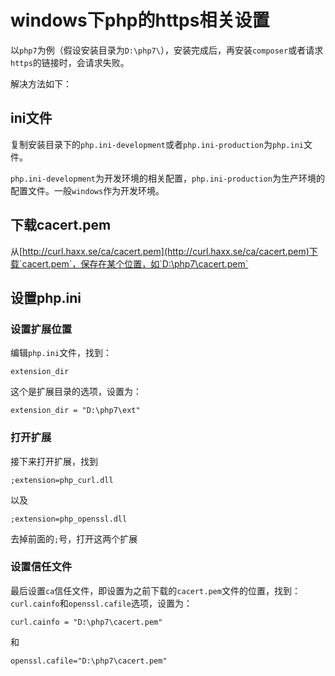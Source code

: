 # windows下php的https相关设置
以`php7`为例（假设安装目录为`D:\php7\`），安装完成后，再安装`composer`或者请求`https`的链接时，会请求失败。

解决方法如下：

## ini文件
复制安装目录下的`php.ini-development`或者`php.ini-production`为`php.ini`文件。

`php.ini-development`为开发环境的相关配置，`php.ini-production`为生产环境的配置文件。一般`windows`作为开发环境。

## 下载cacert.pem
从[http://curl.haxx.se/ca/cacert.pem](http://curl.haxx.se/ca/cacert.pem)下载`cacert.pem`，保存在某个位置，如`D:\php7\cacert.pem`

## 设置php.ini
### 设置扩展位置
编辑`php.ini`文件，找到：
```
extension_dir
```
这个是扩展目录的选项，设置为：
```
extension_dir = "D:\php7\ext"
```

### 打开扩展
接下来打开扩展，找到
```
;extension=php_curl.dll
```
以及
```
;extension=php_openssl.dll
```
去掉前面的`;`号，打开这两个扩展

### 设置信任文件
最后设置`ca`信任文件，即设置为之前下载的`cacert.pem`文件的位置，找到：
`curl.cainfo`和`openssl.cafile`选项，设置为：
```
curl.cainfo = "D:\php7\cacert.pem"
```
和
```
openssl.cafile="D:\php7\cacert.pem"
```